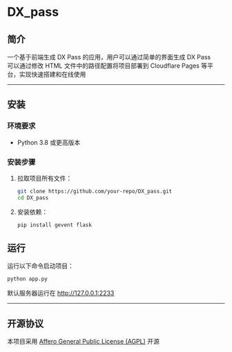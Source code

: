 # DX_pass

## 简介
一个基于前端生成 DX Pass 的应用，用户可以通过简单的界面生成 DX Pass  
可以通过修改 HTML 文件中的路径配置将项目部署到 Cloudflare Pages 等平台，实现快速搭建和在线使用

---

## 安装

### 环境要求
- Python 3.8 或更高版本

### 安装步骤
1. 拉取项目所有文件：
   ```bash
   git clone https://github.com/your-repo/DX_pass.git
   cd DX_pass
   ```
2. 安装依赖：
   ```bash
   pip install gevent flask
   ```
## 运行
运行以下命令启动项目：
   ```bash
   python app.py
   ```
默认服务器运行在 http://127.0.0.1:2233

---

## 开源协议
本项目采用 [Affero General Public License (AGPL)](https://www.gnu.org/licenses/agpl-3.0.html) 开源

